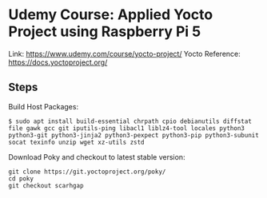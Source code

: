 # Udemy Course: Applied Yocto Project using Raspberry Pi 5
Link: https://www.udemy.com/course/yocto-project/
Yocto Reference: https://docs.yoctoproject.org/

## Steps

Build Host Packages: 
```
$ sudo apt install build-essential chrpath cpio debianutils diffstat file gawk gcc git iputils-ping libacl1 liblz4-tool locales python3 python3-git python3-jinja2 python3-pexpect python3-pip python3-subunit socat texinfo unzip wget xz-utils zstd
```

Download Poky and checkout to latest stable version:
```
git clone https://git.yoctoproject.org/poky/
cd poky
git checkout scarhgap
```
